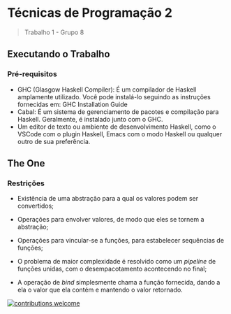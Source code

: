 # Técnicas de Programação 2

> Trabalho 1 - Grupo 8

## Executando o Trabalho

### Pré-requisitos

* GHC (Glasgow Haskell Compiler): É um compilador de Haskell amplamente utilizado. Você pode instalá-lo seguindo as instruções fornecidas em: GHC Installation Guide
* Cabal: É um sistema de gerenciamento de pacotes e compilação para Haskell. Geralmente, é instalado junto com o GHC.
* Um editor de texto ou ambiente de desenvolvimento Haskell, como o VSCode com o plugin Haskell, Emacs com o modo Haskell ou qualquer outro de sua preferência.

## The One

### Restrições

* Existência de uma abstração para a qual os valores podem ser convertidos;

* Operações para envolver valores, de modo que eles se tornem a abstração;

* Operações para vincular-se a funções, para estabelecer sequências de funções;

* O problema de maior complexidade é resolvido como um _pipeline_ de funções unidas, com o desempacotamento acontecendo no final;

* A operação de _bind_ simplesmente chama a função fornecida, dando a ela o valor que ela contém e mantendo o valor retornado.

[![contributions welcome](https://img.shields.io/badge/contributions-welcome-brightgreen.svg?style=flat)](https://github.com/Vitoudi/TP2-Trabalho-1/issues)
